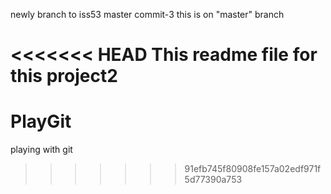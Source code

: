 newly branch to iss53
master commit-3
this is on "master" branch

<<<<<<< HEAD
This readme file for this project2
=======
PlayGit
=======

playing with git
>>>>>>> 91efb745f80908fe157a02edf971f5d77390a753
